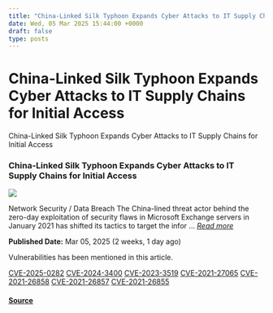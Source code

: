 ```yaml
---
title: "China-Linked Silk Typhoon Expands Cyber Attacks to IT Supply Chains for Initial Access"
date: Wed, 05 Mar 2025 15:44:00 +0000
draft: false
type: posts
---
```

# China-Linked Silk Typhoon Expands Cyber Attacks to IT Supply Chains for Initial Access





 China-Linked Silk Typhoon Expands Cyber Attacks to IT Supply Chains for Initial Access 

### China-Linked Silk Typhoon Expands Cyber Attacks to IT Supply Chains for Initial Access

![](https://upload.cvefeed.io/news/33603/thumbnail.jpg)

Network Security / Data Breach The China-lined threat actor behind the zero-day exploitation of security flaws in Microsoft Exchange servers in January 2021 has shifted its tactics to target the infor ... [_Read more_](https://thehackernews.com/2025/03/china-linked-silk-typhoon-expands-cyber.html)

**Published Date:** Mar 05, 2025 (2 weeks, 1 day ago)

Vulnerabilities has been mentioned in this article.

[CVE-2025-0282](https://cvefeed.io/vuln/detail/CVE-2025-0282) [CVE-2024-3400](https://cvefeed.io/vuln/detail/CVE-2024-3400) [CVE-2023-3519](https://cvefeed.io/vuln/detail/CVE-2023-3519) [CVE-2021-27065](https://cvefeed.io/vuln/detail/CVE-2021-27065) [CVE-2021-26858](https://cvefeed.io/vuln/detail/CVE-2021-26858) [CVE-2021-26857](https://cvefeed.io/vuln/detail/CVE-2021-26857) [CVE-2021-26855](https://cvefeed.io/vuln/detail/CVE-2021-26855)

#### [Source](https://thehackernews.com/2025/03/china-linked-silk-typhoon-expands-cyber.html)

